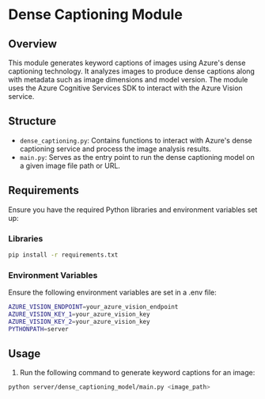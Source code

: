 # Dense Captioning Module

## Overview
This module generates keyword captions of images using Azure's dense captioning technology. It analyzes images to produce dense captions along with metadata such as image dimensions and model version. The module uses the Azure Cognitive Services SDK to interact with the Azure Vision service.

## Structure
- `dense_captioning.py`: Contains functions to interact with Azure's dense captioning service and process the image analysis results.
- `main.py`: Serves as the entry point to run the dense captioning model on a given image file path or URL.

## Requirements
Ensure you have the required Python libraries and environment variables set up:

### Libraries
```sh
pip install -r requirements.txt
```

### Environment Variables
Ensure the following environment variables are set in a .env file:
```sh
AZURE_VISION_ENDPOINT=your_azure_vision_endpoint
AZURE_VISION_KEY_1=your_azure_vision_key
AZURE_VISION_KEY_2=your_azure_vision_key
PYTHONPATH=server
```

## Usage
1. Run the following command to generate keyword captions for an image:
```sh
python server/dense_captioning_model/main.py <image_path>
```